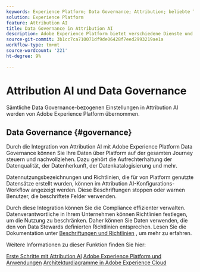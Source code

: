 ```yaml
---
keywords: Experience Platform; Data Governance; Attribution; beliebte Themen
solution: Experience Platform
feature: Attribution AI
title: Data Governance in Attribution AI
description: Adobe Experience Platform bietet verschiedene Dienste und Tools, mit denen Sie Ihre erfassten Erlebnisdaten sicher steuern können, um Ihre Geschäftspraktiken, rechtlichen Verpflichtungen und Ihren Entwicklungsprozess einzuhalten.
source-git-commit: 3b1cc7ca710071df9de06428f7eed2993219ae1a
workflow-type: tm+mt
source-wordcount: '221'
ht-degree: 9%

---
```


# Attribution AI und Data Governance

Sämtliche Data Governance-bezogenen Einstellungen in Attribution AI werden von Adobe Experience Platform übernommen.

## Data Governance {#governance}

Durch die Integration von Attribution AI mit Adobe Experience Platform Data Governance können Sie Ihre Daten über Platform auf der gesamten Journey steuern und nachvollziehen. Dazu gehört die Aufrechterhaltung der Datenqualität, der Datenherkunft, der Datenkatalogisierung und mehr.

Datennutzungsbezeichnungen und Richtlinien, die für von Platform genutzte Datensätze erstellt wurden, können im Attribution AI-Konfigurations-Workflow angezeigt werden. Diese Beschriftungen stoppen oder warnen Benutzer, die beschriftete Felder verwenden.

Durch diese Integration können Sie die Compliance effizienter verwalten. Datenverantwortliche in Ihrem Unternehmen können Richtlinien festlegen, um die Nutzung zu beschränken. Daher können Sie Daten verwenden, die den von Data Stewards definierten Richtlinien entsprechen. Lesen Sie die Dokumentation unter [Beschriftungen und Richtlinien](https://experienceleague.adobe.com/docs/analytics-platform/using/cja-dataviews/data-governance.html?lang=de) , um mehr zu erfahren.

Weitere Informationen zu dieser Funktion finden Sie hier:

[Erste Schritte mit Attribution AI](../../attribution-ai/getting-started.md)
[Adobe Experience Platform und Anwendungen](https://experienceleague.adobe.com/docs/blueprints-learn/architecture/architecture-overview/platform-applications.html)
[Architekturdiagramme in Adobe Experience Cloud](https://experienceleague.adobe.com/docs/blueprints-learn/architecture/architecture-overview/experience-cloud.html)
